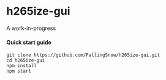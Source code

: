 # h265ize-gui

A work-in-progress

#### Quick start guide
```
git clone https://github.com/FallingSnow/h265ize-gui.git
cd h265ize-gui
npm install
npm start
```
